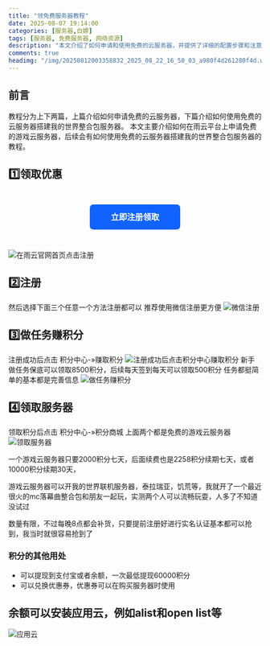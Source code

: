 ```yaml
---
title: "领免费服务器教程"
date: 2025-08-07 19:14:00
categories: [服务器,白嫖]
tags: [服务器, 免费服务器, 网络资源]
description: "本文介绍了如何申请和使用免费的云服务器，并提供了详细的配置步骤和注意事项。"
comments: true
headimg: "/img/20250812003358832_2025_08_22_16_50_03_a980f4d261280f4d.webp"
---
```


## 前言
教程分为上下两篇，上篇介绍如何申请免费的云服务器，下篇介绍如何使用免费的云服务器搭建我的世界整合包服务器。
本文主要介绍如何在雨云平台上申请免费的游戏云服务器，后续会有如何使用免费的云服务器搭建我的世界整合包服务器的教程。

## 1️⃣领取优惠

<div style="text-align: center; margin: 30px 0;">
  <a href="/html/rainyun" target="_blank" style="--width: 180px; --height: 50px; --tooltip-height: 35px; --tooltip-width: 120px; --gap-between-tooltip-to-button: 18px; --button-color: #1163ff; --tooltip-color: #fff; width: var(--width); height: var(--height); background: var(--button-color); position: relative; text-align: center; border-radius: 0.45em; transition: background 0.3s; text-decoration: none; display: inline-block; margin: 10px; line-height: 50px; color: #fff; font-weight: bold; font-size: 1rem;">
    立即注册领取
  </a>
</div>

![在雨云官网首页点击注册](img/pVaugvn_2025_08_22_16_51_38_edf128e635f7a7e4.webp)

## 2️⃣注册
然后选择下面三个任意一个方法注册都可以
推荐使用微信注册更方便
![微信注册](img/pVauLK1_2025_08_22_16_40_16_1f6de251b55b113a.webp)

## 3️⃣做任务赚积分
注册成功后点击 积分中心-»赚取积分
![注册成功后点击积分中心赚取积分](img/pVauz5D_2025_08_22_16_53_00_1ed98ae341d0f09d.webp)
新手做任务保底可以领取8500积分，后续每天签到每天可以领取500积分
任务都挺简单的基本都是完善信息
![做任务赚积分](img/pVauODx_2025_08_22_16_45_11_51978bed9bdb7748.webp)

## 4️⃣领取服务器
领取积分后点击 积分中心-»积分商城 上面两个都是免费的游戏云服务器
![领取服务器](img/pVaKFKI_2025_08_22_16_44_04_3577e894033c2414.webp)

一个游戏云服务器只要2000积分七天，后面续费也是2258积分续期七天，或者10000积分续期30天，

游戏云服务器可以开我的世界联机服务器，泰拉瑞亚，饥荒等，我就开了一个最近很火的mc落幕曲整合包和朋友一起玩，实测两个人可以流畅玩耍，人多了不知道没试过

数量有限，不过每晚8点都会补货，只要提前注册好进行实名认证基本都可以抢到，我当时就很容易抢到了
### 积分的其他用处
- 可以提现到支付宝或者余额，一次最低提现60000积分
- 可以兑换优惠券，优惠券可以在购买服务器时使用

## 余额可以安装应用云，例如alist和open list等
![应用云](img/2025/08/22_16_32_2_20250822163202000.webp)